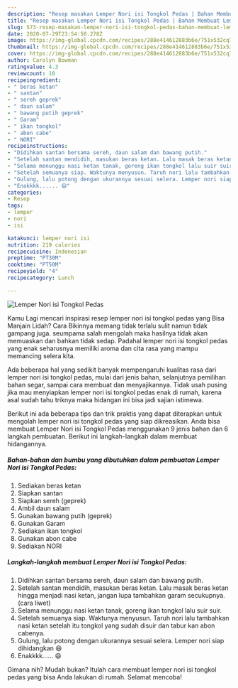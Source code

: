 ```yaml
---
description: "Resep masakan Lemper Nori isi Tongkol Pedas | Bahan Membuat Lemper Nori isi Tongkol Pedas Yang Lezat"
title: "Resep masakan Lemper Nori isi Tongkol Pedas | Bahan Membuat Lemper Nori isi Tongkol Pedas Yang Lezat"
slug: 573-resep-masakan-lemper-nori-isi-tongkol-pedas-bahan-membuat-lemper-nori-isi-tongkol-pedas-yang-lezat
date: 2020-07-29T23:54:50.278Z
image: https://img-global.cpcdn.com/recipes/288e414612883b6e/751x532cq70/lemper-nori-isi-tongkol-pedas-foto-resep-utama.jpg
thumbnail: https://img-global.cpcdn.com/recipes/288e414612883b6e/751x532cq70/lemper-nori-isi-tongkol-pedas-foto-resep-utama.jpg
cover: https://img-global.cpcdn.com/recipes/288e414612883b6e/751x532cq70/lemper-nori-isi-tongkol-pedas-foto-resep-utama.jpg
author: Carolyn Bowman
ratingvalue: 4.3
reviewcount: 10
recipeingredient:
- " beras ketan"
- " santan"
- " sereh geprek"
- " daun salam"
- " bawang putih geprek"
- " Garam"
- " ikan tongkol"
- " abon cabe"
- " NORI"
recipeinstructions:
- "Didihkan santan bersama sereh, daun salam dan bawang putih."
- "Setelah santan mendidih, masukan beras ketan. Lalu masak beras ketan hingga menjadi nasi ketan, jangan lupa tambahkan garam secukupnya. (cara liwet)"
- "Selama menunggu nasi ketan tanak, goreng ikan tongkol lalu suir suir."
- "Setelah semuanya siap. Waktunya menyusun. Taruh nori lalu tambahkan nasi ketan setelah itu tongkol yang sudah disuir dan tabur kan abon cabenya."
- "Gulung, lalu potong dengan ukurannya sesuai selera. Lemper nori siap dihidangkan 😄"
- "Enakkkk...... 😄"
categories:
- Resep
tags:
- lemper
- nori
- isi

katakunci: lemper nori isi 
nutrition: 219 calories
recipecuisine: Indonesian
preptime: "PT30M"
cooktime: "PT50M"
recipeyield: "4"
recipecategory: Lunch

---
```



![Lemper Nori isi Tongkol Pedas](https://img-global.cpcdn.com/recipes/288e414612883b6e/751x532cq70/lemper-nori-isi-tongkol-pedas-foto-resep-utama.jpg)

Kamu Lagi mencari inspirasi resep lemper nori isi tongkol pedas yang Bisa Manjain Lidah? Cara Bikinnya memang tidak terlalu sulit namun tidak gampang juga. seumpama salah mengolah maka hasilnya tidak akan memuaskan dan bahkan tidak sedap. Padahal lemper nori isi tongkol pedas yang enak seharusnya memiliki aroma dan cita rasa yang mampu memancing selera kita.

Ada beberapa hal yang sedikit banyak mempengaruhi kualitas rasa dari lemper nori isi tongkol pedas, mulai dari jenis bahan, selanjutnya pemilihan bahan segar, sampai cara membuat dan menyajikannya. Tidak usah pusing jika mau menyiapkan lemper nori isi tongkol pedas enak di rumah, karena asal sudah tahu triknya maka hidangan ini bisa jadi sajian istimewa.




Berikut ini ada beberapa tips dan trik praktis yang dapat diterapkan untuk mengolah lemper nori isi tongkol pedas yang siap dikreasikan. Anda bisa membuat Lemper Nori isi Tongkol Pedas menggunakan 9 jenis bahan dan 6 langkah pembuatan. Berikut ini langkah-langkah dalam membuat hidangannya.

<!--inarticleads1-->

##### Bahan-bahan dan bumbu yang dibutuhkan dalam pembuatan Lemper Nori isi Tongkol Pedas:

1. Sediakan  beras ketan
1. Siapkan  santan
1. Siapkan  sereh (geprek)
1. Ambil  daun salam
1. Gunakan  bawang putih (geprek)
1. Gunakan  Garam
1. Sediakan  ikan tongkol
1. Gunakan  abon cabe
1. Sediakan  NORI




<!--inarticleads2-->

##### Langkah-langkah membuat Lemper Nori isi Tongkol Pedas:

1. Didihkan santan bersama sereh, daun salam dan bawang putih.
1. Setelah santan mendidih, masukan beras ketan. Lalu masak beras ketan hingga menjadi nasi ketan, jangan lupa tambahkan garam secukupnya. (cara liwet)
1. Selama menunggu nasi ketan tanak, goreng ikan tongkol lalu suir suir.
1. Setelah semuanya siap. Waktunya menyusun. Taruh nori lalu tambahkan nasi ketan setelah itu tongkol yang sudah disuir dan tabur kan abon cabenya.
1. Gulung, lalu potong dengan ukurannya sesuai selera. Lemper nori siap dihidangkan 😄
1. Enakkkk...... 😄




Gimana nih? Mudah bukan? Itulah cara membuat lemper nori isi tongkol pedas yang bisa Anda lakukan di rumah. Selamat mencoba!

